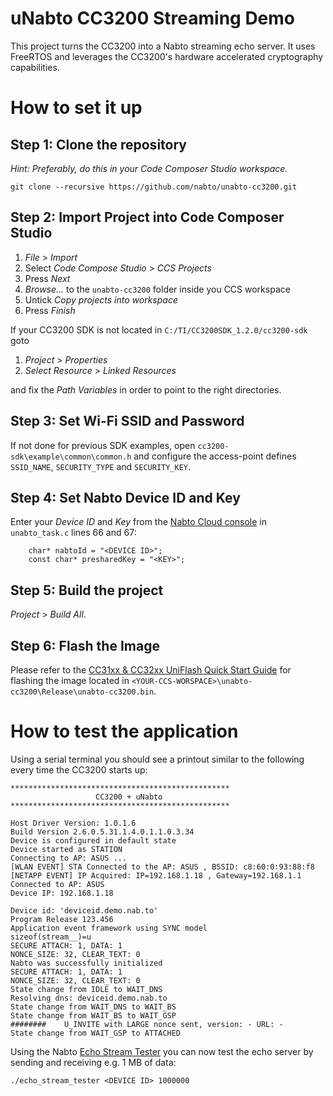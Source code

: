 # uNabto CC3200 Streaming Demo

This project turns the CC3200 into a Nabto streaming echo server. It uses FreeRTOS and leverages the CC3200's hardware accelerated cryptography capabilities.

# How to set it up

## Step 1: Clone the repository

*Hint: Preferably, do this in your Code Composer Studio workspace.*

```
git clone --recursive https://github.com/nabto/unabto-cc3200.git
```

## Step 2: Import Project into Code Composer Studio

1. *File* > *Import*
2. Select *Code Compose Studio* > *CCS Projects*
3. Press *Next*
4. *Browse...* to the `unabto-cc3200` folder inside you CCS workspace
5. Untick *Copy projects into workspace*
6. Press *Finish*

If your CC3200 SDK is not located in `C:/TI/CC3200SDK_1.2.0/cc3200-sdk` goto

1. *Project* > *Properties*
2. *Select Resource* > *Linked Resources*

and fix the *Path Variables* in order to point to the right directories.

## Step 3: Set Wi-Fi SSID and Password

If not done for previous SDK examples, open `cc3200-sdk\example\common\common.h` and configure the access-point defines `SSID_NAME`, `SECURITY_TYPE` and `SECURITY_KEY`.
    
## Step 4: Set Nabto Device ID and Key

Enter your *Device ID* and *Key* from the [Nabto Cloud console](https://console.cloud.nabto.com) in `unabto_task.c` lines 66 and 67:

```
    char* nabtoId = "<DEVICE ID>";
    const char* presharedKey = "<KEY>";
```

## Step 5: Build the project

*Project* > *Build All*.

## Step 6: Flash the Image

Please refer to the [CC31xx & CC32xx UniFlash Quick Start Guide](http://processors.wiki.ti.com/index.php/CC31xx_%26_CC32xx_UniFlash_Quick_Start_Guide#CC32xx_MCU_image_flashing) for flashing the image located in `<YOUR-CCS-WORSPACE>\unabto-cc3200\Release\unabto-cc3200.bin`.

# How to test the application

Using a serial terminal you should see a printout similar to the following every time the CC3200 starts up:

```
*************************************************
                   CC3200 + uNabto
*************************************************

Host Driver Version: 1.0.1.6
Build Version 2.6.0.5.31.1.4.0.1.1.0.3.34
Device is configured in default state
Device started as STATION
Connecting to AP: ASUS ...
[WLAN EVENT] STA Connected to the AP: ASUS , BSSID: c8:60:0:93:88:f8
[NETAPP EVENT] IP Acquired: IP=192.168.1.18 , Gateway=192.168.1.1
Connected to AP: ASUS
Device IP: 192.168.1.18

Device id: 'deviceid.demo.nab.to'
Program Release 123.456
Application event framework using SYNC model
sizeof(stream__)=u
SECURE ATTACH: 1, DATA: 1
NONCE_SIZE: 32, CLEAR_TEXT: 0
Nabto was successfully initialized
SECURE ATTACH: 1, DATA: 1
NONCE_SIZE: 32, CLEAR_TEXT: 0
State change from IDLE to WAIT_DNS
Resolving dns: deviceid.demo.nab.to
State change from WAIT_DNS to WAIT_BS
State change from WAIT_BS to WAIT_GSP
########    U_INVITE with LARGE nonce sent, version: - URL: -
State change from WAIT_GSP to ATTACHED
```

Using the Nabto [Echo Stream Tester](https://github.com/nabto/echo-stream-tester) you can now test the echo server by sending and receiving e.g. 1 MB of data:

```
./echo_stream_tester <DEVICE ID> 1000000
```

